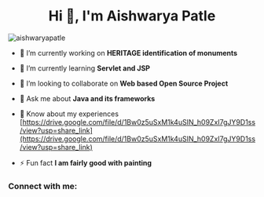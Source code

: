 <h1 align="center">Hi 👋, I'm Aishwarya Patle</h1>
<p align="left"> <img src="https://komarev.com/ghpvc/?username=aishwaryapatle&label=Profile%20views&color=0e75b6&style=flat" alt="aishwaryapatle" /> </p>

- 🔭 I’m currently working on **HERITAGE identification of monuments**

- 🌱 I’m currently learning **Servlet and JSP**

- 👯 I’m looking to collaborate on **Web based Open Source Project**

- 💬 Ask me about **Java and its frameworks**

- 📄 Know about my experiences [https://drive.google.com/file/d/1Bw0z5uSxM1k4uSIN_h09ZxI7gJY9D1ss/view?usp=share_link](https://drive.google.com/file/d/1Bw0z5uSxM1k4uSIN_h09ZxI7gJY9D1ss/view?usp=share_link)

- ⚡ Fun fact **I am fairly good with painting**

<h3 align="left">Connect with me:</h3>
<p align="left">
</p>



<!---:raised_hand_with_fingers_splayed: Hello! My name is Aishwarya 

I am a Final Year Computer Science & Engineering student at G. H. Raisoni College of Engineering, Nagpur, skilled in C, C++, Core Java and front-end Web Development.  
 
aishwaryapatle/aishwaryapatle is a ✨ special ✨ repository because its `README.md` (this file) appears on your GitHub profile.
You can click the Preview link to take a look at your changes.
--->
